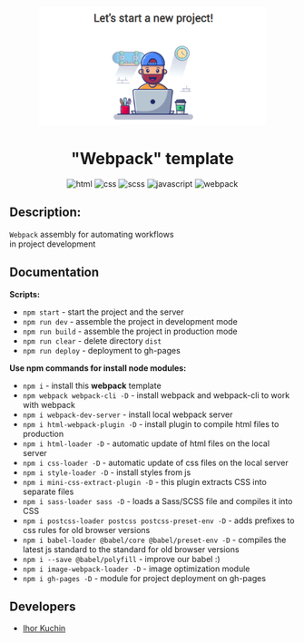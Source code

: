 <p align="center">
  <img src="readme-title.png" width="400" alt="Title">
</p>

<h1 align="center">
  "Webpack" template
</h1>

<p align="center">
  <img src="https://img.shields.io/badge/-html-red" alt="html">
  <img src="https://img.shields.io/badge/-css-blue" alt="css">
  <img src="https://img.shields.io/badge/-sass/scss-violet" alt="scss">
  <img src="https://img.shields.io/badge/-javascript-yellow" alt="javascript">
  <img src="https://img.shields.io/badge/-webpack-lightblue" alt="webpack"> <br>
</p>

## Description:

`Webpack` assembly for automating workflows <br>
in project development

## Documentation

**Scripts:**
- `npm start` - start the project and the server
- `npm run dev` - assemble the project in development mode
- `npm run build` - assemble the project in production mode
- `npm run clear` - delete directory `dist`
- `npm run deploy` - deployment to gh-pages

**Use npm commands for install node modules:**
- `npm i` - install this **webpack** template
- `npm webpack webpack-cli -D` - install webpack and webpack-cli to work with webpack
- `npm i webpack-dev-server` - install local webpack server
- `npm i html-webpack-plugin -D` - install plugin to compile html files to production
- `npm i html-loader -D` - automatic update of html files on the local server
- `npm i css-loader -D` - automatic update of css files on the local server
- `npm i style-loader -D` - install styles from js
- `npm i mini-css-extract-plugin -D` - this plugin extracts CSS into separate files
- `npm i sass-loader sass -D` - loads a Sass/SCSS file and compiles it into CSS
- `npm i postcss-loader postcss postcss-preset-env -D` - adds prefixes to css rules for old browser versions
- `npm i babel-loader @babel/core @babel/preset-env -D` - compiles the latest js standard to the standard for old browser versions
- `npm i --save @babel/polyfill` - improve our babel :)
- `npm i image-webpack-loader -D` - image optimization module
- `npm i gh-pages -D` - module for project deployment on gh-pages

## Developers

- [Ihor Kuchin](https://github.com/ik-web)
